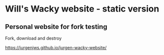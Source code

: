 # Will's Wacky website - static version
## Personal website for fork testing

Fork, download and destroy

https://jurgenjws.github.io/jurgen-wacky-website/
